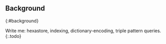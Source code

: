 ## Background
{:#background}

Write me: hexastore, indexing, dictionary-encoding, triple pattern queries.
{:.todo}
